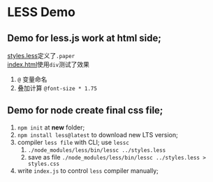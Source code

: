 # LESS Demo

## Demo for less.js work at html side;
[styles.less](./styles.less)定义了`.paper`  
[index.html](./index.html)使用`div`测试了效果

1. `@` 变量命名
2. 叠加计算 `@font-size * 1.75`


## Demo for node create final css file;

1. `npm init` at **new** folder;
2. `npm install less@latest` to download new LTS version;
3. compiler `less file` with CLI; use `lessc`
    1. `./node_modules/less/bin/lessc ../styles.less`
    2. save as file `./node_modules/less/bin/lessc ../styles.less > styles.css`
4. write `index.js` to control `less` compiler manually;
